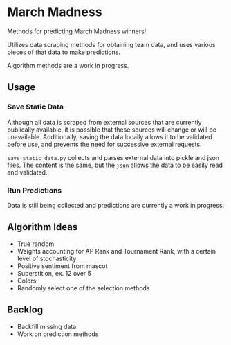 # March Madness

Methods for predicting March Madness winners!

Utilizes data scraping methods for obtaining team data, and uses various pieces of that data to make predictions.

Algorithm methods are a work in progress.

## Usage

### Save Static Data

Although all data is scraped from external sources that are currently publically available, it is possible that these sources will change or will be unavailable. Additionally, saving the data locally allows it to be validated before use, and prevents the need for successive external requests.

`save_static_data.py` collects and parses external data into pickle and json files. The content is the same, but the `json` allows the data to be easily read and validated.

### Run Predictions

Data is still being collected and predictions are currently a work in progress.

## Algorithm Ideas

* True random
* Weights accounting for AP Rank and Tournament Rank, with a certain level of stochasticity
* Positive sentiment from mascot 
* Superstition, ex. 12 over 5
* Colors
* Randomly select one of the selection methods 

## Backlog

* Backfill missing data
* Work on prediction methods
